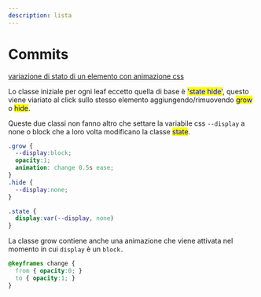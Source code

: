 ```yaml
---
description: lista
---
```


# Commits

[variazione di stato di un elemento con animazione css](https://github.com/alegue87/htmlcssjs/commit/38089b4c021c4009a73801d2ff470f6419347974)

Lo classe iniziale per ogni leaf eccetto quella di base è <mark style="color:blue;">'state hide'</mark>, questo viene viariato al click sullo stesso elemento aggiungendo/rimuovendo <mark style="color:blue;">grow</mark> o <mark style="color:blue;">hide</mark>.

Queste due classi non fanno altro che settare la variabile css `--display` a none o block che a loro volta modificano la classe <mark style="color:blue;">state</mark>.

```css
.grow {
  --display:block;
  opacity:1;
  animation: change 0.5s ease;
}
.hide {
  --display:none;
}

.state {
  display:var(--display, none)
}
```

La classe grow contiene anche una animazione che viene attivata nel momento in cui `display` è un `block.`

```css
@keyframes change {
  from { opacity:0; }
  to { opacity:1; } 
}

```